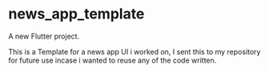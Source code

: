 # news_app_template

A new Flutter project.

This is a Template for a news app UI i worked on, I sent this to my repository for future use incase i wanted to reuse any of the code written.


